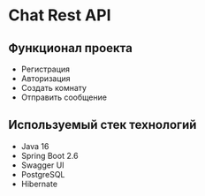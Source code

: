 # Chat Rest API

## Функционал проекта

- Регистрация
- Авторизация
- Создать комнату
- Отправить сообщение

## Используемый стек технологий

- Java 16
- Spring Boot 2.6
- Swagger UI
- PostgreSQL
- Hibernate

